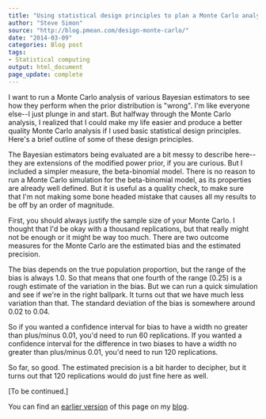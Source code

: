 ```yaml
---
title: "Using statistical design principles to plan a Monte Carlo analysis"
author: "Steve Simon"
source: "http://blog.pmean.com/design-monte-carlo/"
date: "2014-03-09"
categories: Blog post
tags:
- Statistical computing
output: html_document
page_update: complete
---
```


I want to run a Monte Carlo analysis of various Bayesian estimators to
see how they perform when the prior distribution is "wrong". I'm like
everyone else--I just plunge in and start. But halfway through the Monte
Carlo analysis, I realized that I could make my life easier and produce
a better quality Monte Carlo analysis if I used basic statistical design
principles. Here's a brief outline of some of these design
principles.

<!---More--->

The Bayesian estimators being evaluated are a bit messy to describe
here--they are extensions of the modified power prior, if you are
curious. But I included a simpler measure, the beta-binomial model.
There is no reason to run a Monte Carlo simulation for the beta-binomial
model, as its properties are already well defined. But it is useful as a
quality check, to make sure that I'm not making some bone headed mistake
that causes all my results to be off by an order of magnitude.

First, you should always justify the sample size of your Monte Carlo. I
thought that I'd be okay with a thousand replications, but that really
might not be enough or it might be way too much. There are two outcome
measures for the Monte Carlo are the estimated bias and the estimated
precision.

The bias depends on the true population proportion, but the range of the
bias is always 1.0. So that means that one fourth of the range (0.25) is
a rough estimate of the variation in the bias. But we can run a quick
simulation and see if we're in the right ballpark. It turns out that we
have much less variation than that. The standard deviation of the bias
is somewhere around 0.02 to 0.04.

So if you wanted a confidence interval for bias to have a width no
greater than plus/minus 0.01, you'd need to run 60 replications. If you
wanted a confidence interval for the difference in two biases to have a
width no greater than plus/minus 0.01, you'd need to run 120
replications.

So far, so good. The estimated precision is a bit harder to decipher,
but it turns out that 120 replications would do just fine here as well.

\[To be continued.\]

You can find an [earlier version][sim1] of this page on my [blog][sim2].

[sim1]: http://blog.pmean.com/design-monte-carlo/
[sim2]: http://blog.pmean.com

